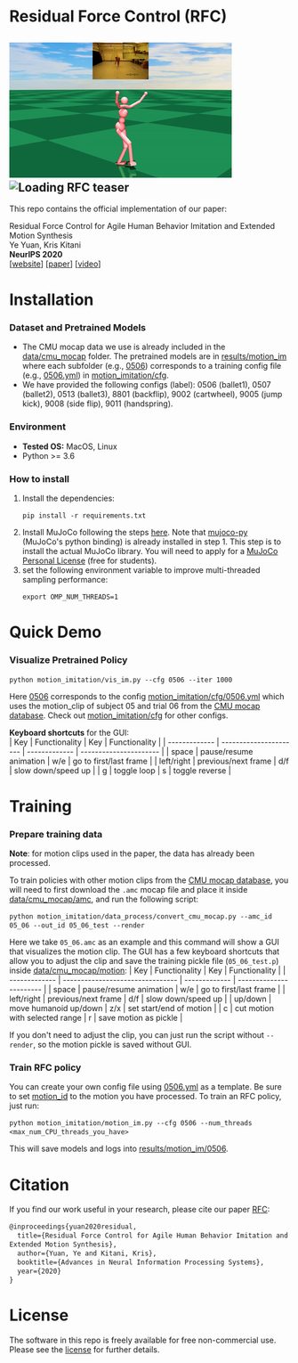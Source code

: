 # Residual Force Control (RFC)
![Loading RFC teaser](data/gif/teaser1.gif "DLow Overview") ![Loading RFC teaser](data/gif/teaser2.gif "DLow Overview")
---
This repo contains the official implementation of our paper:
  
Residual Force Control for Agile Human Behavior Imitation and Extended Motion Synthesis  
Ye Yuan, Kris Kitani  
**NeurIPS 2020**  
[[website](https://www.ye-yuan.com/rfc)] [[paper](https://arxiv.org/pdf/2006.07364.pdf)] [[video](https://youtu.be/XuzH1u78o1Y)]

# Installation 
### Dataset and Pretrained Models
* The CMU mocap data we use is already included in the [data/cmu_mocap](data/cmu_mocap) folder. The pretrained models are in [results/motion_im](results/motion_im) where each subfolder (e.g., [0506](results/motion_im/0506)) corresponds to a training config file (e.g., [0506.yml](motion_imitation/cfg/0506.yml)) in [motion_imitation/cfg](motion_imitation/cfg).
* We have provided the following configs (label): 
0506 (ballet1), 0507 (ballet2), 0513 (ballet3), 8801 (backflip), 9002 (cartwheel), 9005 (jump
kick), 9008 (side flip), 9011 (handspring).
### Environment
* **Tested OS:** MacOS, Linux
* Python >= 3.6
### How to install
1. Install the dependencies:
    ```
    pip install -r requirements.txt
    ```
2. Install MuJoCo following the steps [here](https://github.com/openai/mujoco-py#install-mujoco). Note that [mujoco-py](https://github.com/openai/mujoco-py) (MuJoCo's python binding) is already installed in step 1. This step is to install the actual MuJoCo library. You will need to apply for a [MuJoCo Personal License](https://www.roboti.us/license.html) (free for students).
3. set the following environment variable to improve multi-threaded sampling performance:    
    ```
    export OMP_NUM_THREADS=1
    ```

# Quick Demo
### Visualize Pretrained Policy
```
python motion_imitation/vis_im.py --cfg 0506 --iter 1000
```
Here [0506](motion_imitation/cfg/0506.yml) corresponds to the config [motion_imitation/cfg/0506.yml](motion_imitation/cfg/0506.yml) which uses the motion_clip of subject 05 and trial 06 from the [CMU mocap database](http://mocap.cs.cmu.edu/). Check out [motion_imitation/cfg](motion_imitation/cfg) for other configs.

**Keyboard shortcuts** for the GUI:  
| Key           | Functionality          | Key           | Functionality          |
| ------------- | ---------------------- | ------------- | ---------------------- |
| space         | pause/resume animation | w/e           | go to first/last frame |
| left/right    | previous/next frame    | d/f           | slow down/speed up     |
| g             | toggle loop            | s             | toggle reverse         |

# Training
### Prepare training data
**Note**: for motion clips used in the paper, the data has already been processed.

To train policies with other motion clips from the [CMU mocap database](http://mocap.cs.cmu.edu/), you will need to first download the `.amc` mocap file and place it inside [data/cmu_mocap/amc](data/cmu_mocap/amc), and run the following script:
```
python motion_imitation/data_process/convert_cmu_mocap.py --amc_id 05_06 --out_id 05_06_test --render
```
Here we take `05_06.amc` as an example and this command will show a GUI that visualizes the motion clip. The GUI has a few keyboard shortcuts that allow you to adjust the clip and save the training pickle file (`05_06_test.p`) inside [data/cmu_mocap/motion](data/cmu_mocap/motion):
| Key           | Functionality                    | Key           | Functionality           |
| ------------- | -------------------------------- | ------------- | ----------------------- |
| space         | pause/resume animation           | w/e           | go to first/last frame  |
| left/right    | previous/next frame              | d/f           | slow down/speed up      |
| up/down       | move humanoid up/down            | z/x           | set start/end of motion |
| c             | cut motion with selected range   | r             | save motion as pickle   |

If you don't need to adjust the clip, you can just run the script without `--render`, so the motion pickle is saved without GUI.


### Train RFC policy
You can create your own config file using [0506.yml](motion_imitation/cfg/0506.yml) as a template. Be sure to set [motion_id](motion_imitation/cfg/0506.yml#L2) to the motion you have processed. To train an RFC policy, just run:
```
python motion_imitation/motion_im.py --cfg 0506 --num_threads <max_num_CPU_threads_you_have>
```
This will save models and logs into [results/motion_im/0506](results/motion_im/0506).

# Citation
If you find our work useful in your research, please cite our paper [RFC](https://www.ye-yuan.com/rfc):
```
@inproceedings{yuan2020residual,
  title={Residual Force Control for Agile Human Behavior Imitation and Extended Motion Synthesis},
  author={Yuan, Ye and Kitani, Kris},
  booktitle={Advances in Neural Information Processing Systems},
  year={2020}
}
```

# License
The software in this repo is freely available for free non-commercial use. Please see the [license](LICENSE) for further details.

